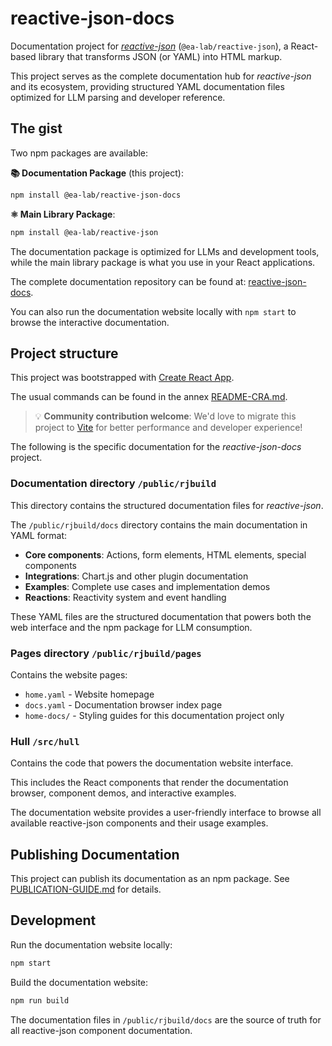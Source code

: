 # reactive-json-docs

Documentation project for *[reactive-json](https://github.com/Ealab-collab/reactive-json)* (`@ea-lab/reactive-json`),
a React-based library that transforms JSON (or YAML) into HTML markup.

This project serves as the complete documentation hub for *reactive-json* and its ecosystem,
providing structured YAML documentation files optimized for LLM parsing and developer reference.

## The gist

Two npm packages are available:

**📚 Documentation Package** (this project):
```bash
npm install @ea-lab/reactive-json-docs
```

**⚛️ Main Library Package**:
```bash
npm install @ea-lab/reactive-json
```

The documentation package is optimized for LLMs and development tools, while the main library package is what you use in your React applications.

The complete documentation repository can be found at: [reactive-json-docs](https://github.com/Ealab-collab/reactive-json-docs).

You can also run the documentation website locally with `npm start` to browse the interactive documentation.

## Project structure

This project was bootstrapped with [Create React App](https://github.com/facebook/create-react-app).

The usual commands can be found in the annex [README-CRA.md](README-CRA.md).

> 💡 **Community contribution welcome**: We'd love to migrate this project to [Vite](https://vitejs.dev) for better performance and developer experience!

The following is the specific documentation for the *reactive-json-docs* project.

### Documentation directory `/public/rjbuild`

This directory contains the structured documentation files for *reactive-json*.

The `/public/rjbuild/docs` directory contains the main documentation in YAML format:
- **Core components**: Actions, form elements, HTML elements, special components
- **Integrations**: Chart.js and other plugin documentation  
- **Examples**: Complete use cases and implementation demos
- **Reactions**: Reactivity system and event handling

These YAML files are the structured documentation that powers both the web interface
and the npm package for LLM consumption.

### Pages directory `/public/rjbuild/pages`

Contains the website pages:
- `home.yaml` - Website homepage
- `docs.yaml` - Documentation browser index page
- `home-docs/` - Styling guides for this documentation project only

### Hull `/src/hull`

Contains the code that powers the documentation website interface.

This includes the React components that render the documentation browser,
component demos, and interactive examples.

The documentation website provides a user-friendly interface to browse
all available reactive-json components and their usage examples.

## Publishing Documentation

This project can publish its documentation as an npm package. See [PUBLICATION-GUIDE.md](PUBLICATION-GUIDE.md) for details.

## Development

Run the documentation website locally:
```bash
npm start
```

Build the documentation website:
```bash
npm run build
```

The documentation files in `/public/rjbuild/docs` are the source of truth
for all reactive-json component documentation.
